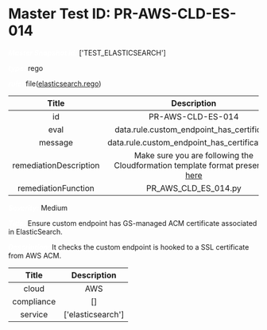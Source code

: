 



# Master Test ID: PR-AWS-CLD-ES-014


***<font color="white">Master Snapshot Id:</font>*** ['TEST_ELASTICSEARCH']

***<font color="white">type:</font>*** rego

***<font color="white">rule:</font>*** file([elasticsearch.rego])  
  
  
  
  

|Title|Description|
| :---: | :---: |
|id|PR-AWS-CLD-ES-014|
|eval|data.rule.custom_endpoint_has_certificate|
|message|data.rule.custom_endpoint_has_certificate_err|
|remediationDescription|Make sure you are following the Cloudformation template format presented <a href='https://boto3.amazonaws.com/v1/documentation/api/latest/reference/services/es.html#ElasticsearchService.Client.describe_elasticsearch_domain' target='_blank'>here</a>|
|remediationFunction|PR_AWS_CLD_ES_014.py|


***<font color="white">Severity:</font>*** Medium

***<font color="white">Title:</font>*** Ensure custom endpoint has GS-managed ACM certificate associated in ElasticSearch.

***<font color="white">Description:</font>*** It checks the custom endpoint is hooked to a SSL certificate from AWS ACM.  
  
  

|Title|Description|
| :---: | :---: |
|cloud|AWS|
|compliance|[]|
|service|['elasticsearch']|



[elasticsearch.rego]: https://github.com/prancer-io/prancer-compliance-test/tree/master/aws/cloud/elasticsearch.rego
